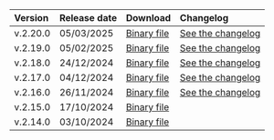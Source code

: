 | Version | Release date | Download | Changelog |
:--- | :--- | :--- | :---
| v.2.20.0 | 05/03/2025 | [Binary file](https://storage.yandexcloud.net/yandexcloud-ydb/release/2.20.0/linux/arm64/ydb) | [See the changelog](../../../changelog-cli.md#2-20-0) |
| v.2.19.0 | 05/02/2025 | [Binary file](https://storage.yandexcloud.net/yandexcloud-ydb/release/2.19.0/linux/arm64/ydb) | [See the changelog](../../../changelog-cli.md#2-19-0) |
| v.2.18.0 | 24/12/2024 | [Binary file](https://storage.yandexcloud.net/yandexcloud-ydb/release/2.18.0/linux/arm64/ydb) | [See the changelog](../../../changelog-cli.md#2-18-0) |
| v.2.17.0 | 04/12/2024 | [Binary file](https://storage.yandexcloud.net/yandexcloud-ydb/release/2.17.0/linux/arm64/ydb) | [See the changelog](../../../changelog-cli.md#2-17-0) |
| v.2.16.0 | 26/11/2024 | [Binary file](https://storage.yandexcloud.net/yandexcloud-ydb/release/2.16.0/linux/arm64/ydb) | [See the changelog](../../../changelog-cli.md#2-16-0) |
| v.2.15.0 | 17/10/2024 | [Binary file](https://storage.yandexcloud.net/yandexcloud-ydb/release/2.15.0/linux/arm64/ydb) |
| v.2.14.0 | 03/10/2024 | [Binary file](https://storage.yandexcloud.net/yandexcloud-ydb/release/2.14.0/linux/arm64/ydb) |
